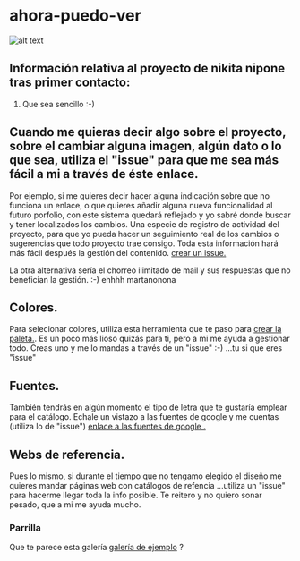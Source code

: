 
[logo]: http://nikitanipone.es/wp-content/uploads/2014/12/logo2.jpg "Nikita Nipone"
# ahora-puedo-ver
![alt text](http://nikitanipone.es/wp-content/uploads/2015/04/portada4-1049x600.jpg "Coleccion Ahora puedo ver")
## Información relativa al proyecto de nikita nipone tras primer contacto:
1. Que sea sencillo :-)



## Cuando me quieras decir algo sobre el proyecto, sobre el cambiar alguna imagen, algún dato o lo que sea, utiliza el "issue" para que me sea más fácil a mi a través de éste enlace.

Por ejemplo, si me quieres decir hacer alguna indicación sobre que no funciona un enlace, o que quieres añadir alguna nueva funcionalidad al futuro porfolio, con este sistema quedará reflejado y yo sabré donde buscar y tener localizados los cambios. Una especie de registro de actividad del proyecto, para que yo pueda hacer un seguimiento real de los cambios o sugerencias que todo proyecto trae consigo. Toda esta información hará más fácil después la gestión del contenido.
[crear un issue.](https://github.com/primerproyecto/ahora-puedo-ver/issues/new)

La otra alternativa sería el chorreo ilimitado de mail y sus respuestas que no benefician la gestión. :-) ehhhh martanonona

## Colores.

Para selecionar colores, utiliza esta herramienta que te paso para [crear la paleta.](https://coolors.co). Es un poco más lioso quizás para ti, pero a mi me ayuda a gestionar todo. Creas uno y me lo mandas a través de un "issue" :-) ...tu si que eres "issue"

## Fuentes.
También tendrás en algún momento el tipo de letra que te gustaría emplear para el catálogo. Echale un vistazo a las fuentes de google y me cuentas (utiliza lo de "issue") [enlace a las fuentes de google .](https://www.google.com/fonts)

## Webs de referencia.
Pues lo mismo, si durante el tiempo que no tengamo elegido el diseño me quieres mandar páginas web con catálogos de refencia ...utiliza un "issue" para hacerme llegar toda la info posible. Te reitero y no quiero sonar pesado, que a mi me ayuda mucho.

### Parrilla
Que te parece esta galería [galería de ejemplo](http://sachinchoolur.github.io/lightGallery/) ?

